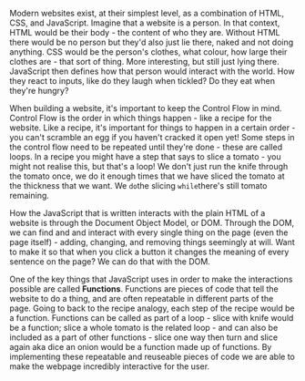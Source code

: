 Modern websites exist, at their simplest level, as a combination of HTML, CSS, and JavaScript. Imagine that a website is a person. In that context, HTML would be their body - the content of who they are. Without HTML there would be no person but they'd also just lie there, naked and not doing anything. CSS would be the person's clothes, what colour, how large their clothes are - that sort of thing. More interesting, but still just lying there. JavaScript then defines how that person would interact with the world. How they react to inputs, like do they laugh when tickled? Do they eat when they're hungry?

When building a website, it's important to keep the Control Flow in mind. Control Flow is the order in which things happen - like a recipe for the website. Like a recipe, it's important for things to happen in a certain order - you can't scramble an egg if you haven't cracked it open yet! Some steps in the control flow need to be repeated until they're done - these are called loops. In a recipe you might have a step that says to slice a tomato - you might not realise this, but that's a loop! We don't just run the knife through the tomato once, we do it enough times that we have sliced the tomato at the thickness that we want. We `do`the slicing `while`there's still tomato remaining.

How the JavaScript that is written interacts with the plain HTML of a website is through the Document Object Model, or DOM. Through the DOM, we can find and and interact with every single thing on the page (even the page itself) - adding, changing, and removing things seemingly at will. Want to make it so that when you click a button it changes the meaning of every sentence on the page? We can do that with the DOM.

One of the key things that JavaScript uses in order to make the interactions possible are called **Functions**. Functions are pieces of code that tell the website to do a thing, and are often repeatable in different parts of the page. Going to back to the recipe analogy, each step of the recipe would be a function. Functions can be called as part of a loop - slice with knife would be a function; slice a whole tomato is the related loop - and can also be included as a part of other functions - slice one way then turn and slice again aka dice an onion would be a function made up of functions. By implementing these repeatable and reuseable pieces of code we are able to make the webpage incredibly interactive for the user.